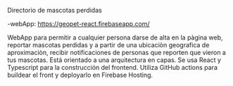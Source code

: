 Directorio de mascotas perdidas

-webApp: https://geopet-react.firebaseapp.com/

WebApp para permitir a cualquier persona darse de alta en la pàgina web, reportar mascotas perdidas y a partir de una ubicaciòn geografica de aproximaciòn, recibir notificaciones de personas que reporten que vieron a tus mascotas. Está orientado a una arquitectura en capas. Se usa React y Typescript para la construcción del frontend. Utiliza GitHub actions para buildear el front y deployarlo en Firebase Hosting.


